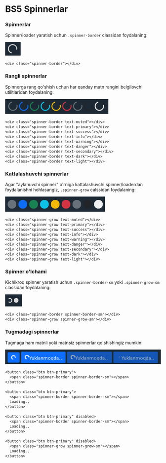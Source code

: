 # BS5 Spinnerlar

### Spinnerlar

Spinner/loader yaratish uchun `.spinner-border` classidan foydalaning:

![](<../../.gitbook/assets/image (356).png>)

```
<div class="spinner-border"></div>
```

### Rangli spinnerlar

Spinnerga rang qo'shish uchun har qanday matn rangini belgilovchi utilitlaridan foydalaning:

![](<../../.gitbook/assets/image (105).png>)

```
<div class="spinner-border text-muted"></div>
<div class="spinner-border text-primary"></div>
<div class="spinner-border text-success"></div>
<div class="spinner-border text-info"></div>
<div class="spinner-border text-warning"></div>
<div class="spinner-border text-danger"></div>
<div class="spinner-border text-secondary"></div>
<div class="spinner-border text-dark"></div>
<div class="spinner-border text-light"></div>
```

### Kattalashuvchi spinnerlar

Agar "aylanuvchi spinner" o'rniga kattalashuvchi spinner/loaderdan foydalanishni hohlasangiz, `.spinner-grow` calssidan foydalaning:

![](<../../.gitbook/assets/image (559).png>)

```
<div class="spinner-grow text-muted"></div>
<div class="spinner-grow text-primary"></div>
<div class="spinner-grow text-success"></div>
<div class="spinner-grow text-info"></div>
<div class="spinner-grow text-warning"></div>
<div class="spinner-grow text-danger"></div>
<div class="spinner-grow text-secondary"></div>
<div class="spinner-grow text-dark"></div>
<div class="spinner-grow text-light"></div>
```

### Spinner o'lchami

Kichikroq spinner yaratish uchun `.spinner-border-sm`  yoki `.spinner-grow-sm` classidan foydalaning:

![](<../../.gitbook/assets/image (617).png>)

```
<div class="spinner-border spinner-border-sm"></div>
<div class="spinner-grow spinner-grow-sm"></div>
```

### Tugmadagi spinnerlar

Tugmaga ham matnli yoki matnsiz spinnerlar qo'shishingiz mumkin:

![](<../../.gitbook/assets/image (459).png>)

```
<button class="btn btn-primary">
  <span class="spinner-border spinner-border-sm"></span>
</button>

<button class="btn btn-primary">
  <span class="spinner-border spinner-border-sm"></span>
  Loading..
</button>

<button class="btn btn-primary" disabled>
  <span class="spinner-border spinner-border-sm"></span>
  Loading..
</button>

<button class="btn btn-primary" disabled>
  <span class="spinner-grow spinner-grow-sm"></span>
  Loading..
</button>
```
